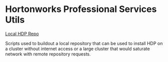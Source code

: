 Hortonworks Professional Services Utils
============

[Local HDP Repo](scripts/local.repo.n.ambari/LOCAL_REPO.md)

Scripts used to buildout a local repository that can be used to install HDP on a cluster without internet access or a large cluster that would saturate network with remote repository requests.

